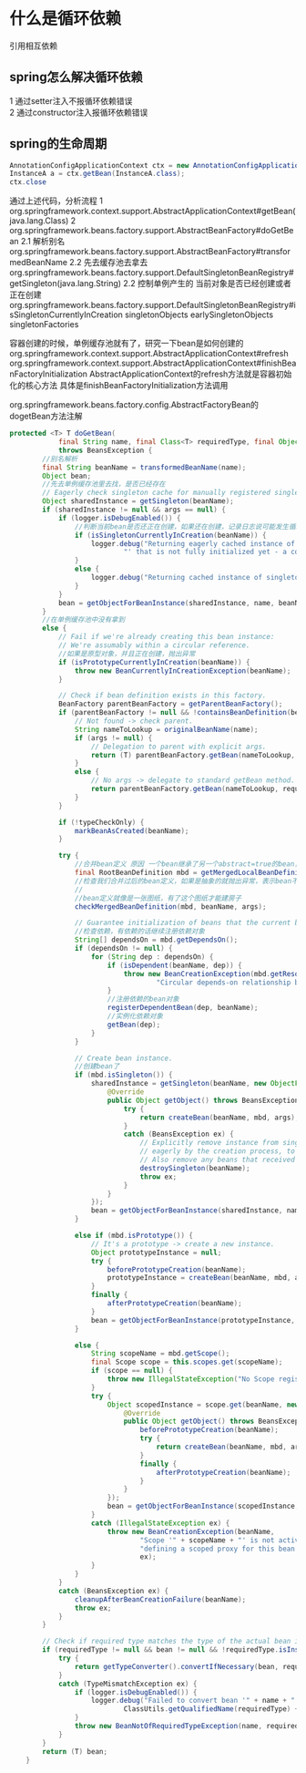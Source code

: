 # 什么是循环依赖
引用相互依赖
## spring怎么解决循环依赖
1 通过setter注入不报循环依赖错误  
2 通过constructor注入报循环依赖错误

## spring的生命周期
```java
AnnotationConfigApplicationContext ctx = new AnnotationConfigApplicationContext();
InstanceA a = ctx.getBean(InstanceA.class);
ctx.close
```
通过上述代码，分析流程
1 org.springframework.context.support.AbstractApplicationContext#getBean(java.lang.Class<T>)
2 org.springframework.beans.factory.support.AbstractBeanFactory#doGetBean
    2.1 解析别名 org.springframework.beans.factory.support.AbstractBeanFactory#transformedBeanName
    2.2 先去缓存池去拿去 org.springframework.beans.factory.support.DefaultSingletonBeanRegistry#getSingleton(java.lang.String)
    2.2 控制单例产生的 当前对象是否已经创建或者正在创建org.springframework.beans.factory.support.DefaultSingletonBeanRegistry#isSingletonCurrentlyInCreation
singletonObjects
earlySingletonObjects
singletonFactories

容器创建的时候，单例缓存池就有了，研究一下bean是如何创建的
org.springframework.context.support.AbstractApplicationContext#refresh
org.springframework.context.support.AbstractApplicationContext#finishBeanFactoryInitialization
AbstractApplicationContext的refresh方法就是容器初始化的核心方法 具体是finishBeanFactoryInitialization方法调用


org.springframework.beans.factory.config.AbstractFactoryBean的dogetBean方法注解
```java
protected <T> T doGetBean(
			final String name, final Class<T> requiredType, final Object[] args, boolean typeCheckOnly)
			throws BeansException {
        //别名解析           
		final String beanName = transformedBeanName(name);
		Object bean;
        //先去单例缓存池里去找，是否已经存在
		// Eagerly check singleton cache for manually registered singletons.
		Object sharedInstance = getSingleton(beanName);
		if (sharedInstance != null && args == null) {
			if (logger.isDebugEnabled()) {
                //判断当前bean是否还正在创建，如果还在创建，记录日志说可能发生循环依赖，否则返回缓存中的单例对象
				if (isSingletonCurrentlyInCreation(beanName)) {
					logger.debug("Returning eagerly cached instance of singleton bean '" + beanName +
							"' that is not fully initialized yet - a consequence of a circular reference");
				}
				else {
					logger.debug("Returning cached instance of singleton bean '" + beanName + "'");
				}
			}
			bean = getObjectForBeanInstance(sharedInstance, name, beanName, null);
		}
        //在单例缓存池中没有拿到
		else {
			// Fail if we're already creating this bean instance:
			// We're assumably within a circular reference.
            //如果是原型对象，并且正在创建，抛出异常
			if (isPrototypeCurrentlyInCreation(beanName)) {
				throw new BeanCurrentlyInCreationException(beanName);
			}

			// Check if bean definition exists in this factory.
			BeanFactory parentBeanFactory = getParentBeanFactory();
			if (parentBeanFactory != null && !containsBeanDefinition(beanName)) {
				// Not found -> check parent.
				String nameToLookup = originalBeanName(name);
				if (args != null) {
					// Delegation to parent with explicit args.
					return (T) parentBeanFactory.getBean(nameToLookup, args);
				}
				else {
					// No args -> delegate to standard getBean method.
					return parentBeanFactory.getBean(nameToLookup, requiredType);
				}
			}

			if (!typeCheckOnly) {
				markBeanAsCreated(beanName);
			}

			try {
                //合并bean定义 原因 一个bean继承了另一个abstract=true的bean，就是把父类的熟悉合并到子类里边来 ，抽象的bean是不能被实例化的
				final RootBeanDefinition mbd = getMergedLocalBeanDefinition(beanName);
                //检查我们合并过后的bean定义，如果是抽象的就抛出异常，表示bean不能被实例化
                //
                //bean定义就像是一张图纸，有了这个图纸才能建房子
				checkMergedBeanDefinition(mbd, beanName, args);

				// Guarantee initialization of beans that the current bean depends on.
                //检查依赖，有依赖的话继续注册依赖对象
				String[] dependsOn = mbd.getDependsOn(); 
				if (dependsOn != null) {
					for (String dep : dependsOn) {
						if (isDependent(beanName, dep)) {
							throw new BeanCreationException(mbd.getResourceDescription(), beanName,
									"Circular depends-on relationship between '" + beanName + "' and '" + dep + "'");
						}
                        //注册依赖的bean对象
						registerDependentBean(dep, beanName);
                        //实例化依赖对象
						getBean(dep);
					} 
				}

				// Create bean instance.
                //创建bean了
				if (mbd.isSingleton()) {
					sharedInstance = getSingleton(beanName, new ObjectFactory<Object>() {
						@Override
						public Object getObject() throws BeansException {
							try {
								return createBean(beanName, mbd, args);
							}
							catch (BeansException ex) {
								// Explicitly remove instance from singleton cache: It might have been put there
								// eagerly by the creation process, to allow for circular reference resolution.
								// Also remove any beans that received a temporary reference to the bean.
								destroySingleton(beanName);
								throw ex;
							}
						}
					});
					bean = getObjectForBeanInstance(sharedInstance, name, beanName, mbd);
				}

				else if (mbd.isPrototype()) {
					// It's a prototype -> create a new instance.
					Object prototypeInstance = null;
					try {
						beforePrototypeCreation(beanName);
						prototypeInstance = createBean(beanName, mbd, args);
					}
					finally {
						afterPrototypeCreation(beanName);
					}
					bean = getObjectForBeanInstance(prototypeInstance, name, beanName, mbd);
				}

				else {
					String scopeName = mbd.getScope();
					final Scope scope = this.scopes.get(scopeName);
					if (scope == null) {
						throw new IllegalStateException("No Scope registered for scope name '" + scopeName + "'");
					}
					try {
						Object scopedInstance = scope.get(beanName, new ObjectFactory<Object>() {
							@Override
							public Object getObject() throws BeansException {
								beforePrototypeCreation(beanName);
								try {
									return createBean(beanName, mbd, args);
								}
								finally {
									afterPrototypeCreation(beanName);
								}
							}
						});
						bean = getObjectForBeanInstance(scopedInstance, name, beanName, mbd);
					}
					catch (IllegalStateException ex) {
						throw new BeanCreationException(beanName,
								"Scope '" + scopeName + "' is not active for the current thread; consider " +
								"defining a scoped proxy for this bean if you intend to refer to it from a singleton",
								ex);
					}
				}
			}
			catch (BeansException ex) {
				cleanupAfterBeanCreationFailure(beanName);
				throw ex;
			}
		}

		// Check if required type matches the type of the actual bean instance.
		if (requiredType != null && bean != null && !requiredType.isInstance(bean)) {
			try {
				return getTypeConverter().convertIfNecessary(bean, requiredType);
			}
			catch (TypeMismatchException ex) {
				if (logger.isDebugEnabled()) {
					logger.debug("Failed to convert bean '" + name + "' to required type '" +
							ClassUtils.getQualifiedName(requiredType) + "'", ex);
				}
				throw new BeanNotOfRequiredTypeException(name, requiredType, bean.getClass());
			}
		}
		return (T) bean;
	}
```